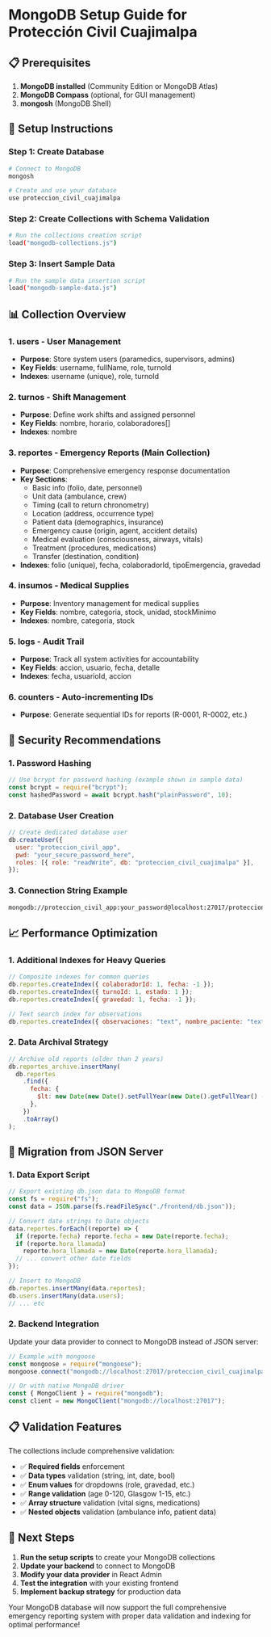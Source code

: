 # MongoDB Setup Guide for Protección Civil Cuajimalpa

## 📋 Prerequisites

1. **MongoDB installed** (Community Edition or MongoDB Atlas)
2. **MongoDB Compass** (optional, for GUI management)
3. **mongosh** (MongoDB Shell)

## 🚀 Setup Instructions

### Step 1: Create Database

```bash
# Connect to MongoDB
mongosh

# Create and use your database
use proteccion_civil_cuajimalpa
```

### Step 2: Create Collections with Schema Validation

```bash
# Run the collections creation script
load("mongodb-collections.js")
```

### Step 3: Insert Sample Data

```bash
# Run the sample data insertion script
load("mongodb-sample-data.js")
```

## 📊 Collection Overview

### 1. **users** - User Management

- **Purpose**: Store system users (paramedics, supervisors, admins)
- **Key Fields**: username, fullName, role, turnoId
- **Indexes**: username (unique), role, turnoId

### 2. **turnos** - Shift Management

- **Purpose**: Define work shifts and assigned personnel
- **Key Fields**: nombre, horario, colaboradores[]
- **Indexes**: nombre

### 3. **reportes** - Emergency Reports (Main Collection)

- **Purpose**: Comprehensive emergency response documentation
- **Key Sections**:
  - Basic info (folio, date, personnel)
  - Unit data (ambulance, crew)
  - Timing (call to return chronometry)
  - Location (address, occurrence type)
  - Patient data (demographics, insurance)
  - Emergency cause (origin, agent, accident details)
  - Medical evaluation (consciousness, airways, vitals)
  - Treatment (procedures, medications)
  - Transfer (destination, condition)
- **Indexes**: folio (unique), fecha, colaboradorId, tipoEmergencia, gravedad

### 4. **insumos** - Medical Supplies

- **Purpose**: Inventory management for medical supplies
- **Key Fields**: nombre, categoria, stock, unidad, stockMinimo
- **Indexes**: nombre, categoria, stock

### 5. **logs** - Audit Trail

- **Purpose**: Track all system activities for accountability
- **Key Fields**: accion, usuario, fecha, detalle
- **Indexes**: fecha, usuarioId, accion

### 6. **counters** - Auto-incrementing IDs

- **Purpose**: Generate sequential IDs for reports (R-0001, R-0002, etc.)

## 🔐 Security Recommendations

### 1. Password Hashing

```javascript
// Use bcrypt for password hashing (example shown in sample data)
const bcrypt = require("bcrypt");
const hashedPassword = await bcrypt.hash("plainPassword", 10);
```

### 2. Database User Creation

```javascript
// Create dedicated database user
db.createUser({
  user: "proteccion_civil_app",
  pwd: "your_secure_password_here",
  roles: [{ role: "readWrite", db: "proteccion_civil_cuajimalpa" }],
});
```

### 3. Connection String Example

```
mongodb://proteccion_civil_app:your_password@localhost:27017/proteccion_civil_cuajimalpa
```

## 📈 Performance Optimization

### 1. Additional Indexes for Heavy Queries

```javascript
// Composite indexes for common queries
db.reportes.createIndex({ colaboradorId: 1, fecha: -1 });
db.reportes.createIndex({ turnoId: 1, estado: 1 });
db.reportes.createIndex({ gravedad: 1, fecha: -1 });

// Text search index for observations
db.reportes.createIndex({ observaciones: "text", nombre_paciente: "text" });
```

### 2. Data Archival Strategy

```javascript
// Archive old reports (older than 2 years)
db.reportes_archive.insertMany(
  db.reportes
    .find({
      fecha: {
        $lt: new Date(new Date().setFullYear(new Date().getFullYear() - 2)),
      },
    })
    .toArray()
);
```

## 🔄 Migration from JSON Server

### 1. Data Export Script

```javascript
// Export existing db.json data to MongoDB format
const fs = require("fs");
const data = JSON.parse(fs.readFileSync("./frontend/db.json"));

// Convert date strings to Date objects
data.reportes.forEach((reporte) => {
  if (reporte.fecha) reporte.fecha = new Date(reporte.fecha);
  if (reporte.hora_llamada)
    reporte.hora_llamada = new Date(reporte.hora_llamada);
  // ... convert other date fields
});

// Insert to MongoDB
db.reportes.insertMany(data.reportes);
db.users.insertMany(data.users);
// ... etc
```

### 2. Backend Integration

Update your data provider to connect to MongoDB instead of JSON server:

```javascript
// Example with mongoose
const mongoose = require("mongoose");
mongoose.connect("mongodb://localhost:27017/proteccion_civil_cuajimalpa");

// Or with native MongoDB driver
const { MongoClient } = require("mongodb");
const client = new MongoClient("mongodb://localhost:27017");
```

## 📋 Validation Features

The collections include comprehensive validation:

- ✅ **Required fields** enforcement
- ✅ **Data types** validation (string, int, date, bool)
- ✅ **Enum values** for dropdowns (role, gravedad, etc.)
- ✅ **Range validation** (age 0-120, Glasgow 1-15, etc.)
- ✅ **Array structure** validation (vital signs, medications)
- ✅ **Nested objects** validation (ambulance info, patient data)

## 🎯 Next Steps

1. **Run the setup scripts** to create your MongoDB collections
2. **Update your backend** to connect to MongoDB
3. **Modify your data provider** in React Admin
4. **Test the integration** with your existing frontend
5. **Implement backup strategy** for production data

Your MongoDB database will now support the full comprehensive emergency reporting system with proper data validation and indexing for optimal performance!
